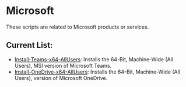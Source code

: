 # Microsoft
These scripts are related to Microsoft products or services.

## Current List:
- [Install-Teams-x64-AllUsers](https://github.com/johngagefaulkner/PowerShell/blob/main/Microsoft/Office/Install-Teams-x64-AllUsers.ps1): Installs the 64-Bit, Machine-Wide (All Users), MSI version of Microsoft Teams.
- [Install-OneDrive-x64-AllUsers](https://github.com/johngagefaulkner/PowerShell/blob/main/Microsoft/Office/Install-OneDrive-x64-AllUsers.ps1): Installs the 64-Bit, Machine-Wide (All Users), version of Microsoft OneDrive.
